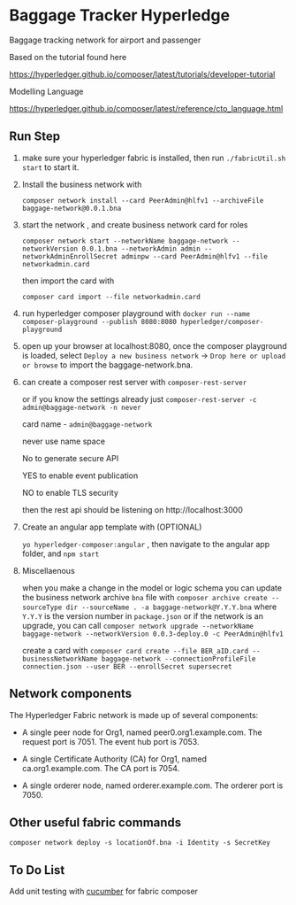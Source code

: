 # Baggage Tracker Hyperledge

Baggage tracking network for airport and passenger

Based on the tutorial found here

https://hyperledger.github.io/composer/latest/tutorials/developer-tutorial


Modelling Language

https://hyperledger.github.io/composer/latest/reference/cto_language.html


## Run Step
1. make sure your hyperledger fabric is installed, then run 
    `./fabricUtil.sh start` to start it.

2. Install the business network with

    `composer network install --card PeerAdmin@hlfv1 --archiveFile baggage-network@0.0.1.bna`

3. start the network , and create business network card for roles

    `composer network start --networkName baggage-network --networkVersion 0.0.1.bna --networkAdmin admin --networkAdminEnrollSecret adminpw --card PeerAdmin@hlfv1 --file networkadmin.card`

    then import the card with 

    `composer card import --file networkadmin.card`

4. run hyperledger composer playground with 
    `docker run --name composer-playground --publish 8080:8080 hyperledger/composer-playground`
5. open up your browser at localhost:8080, once the composer playground is loaded, select `Deploy a new business network` -> `Drop here or upload or browse` to import the baggage-network.bna.

6. can create a composer rest server with 
    `composer-rest-server`
    
    or if you know the settings already just `composer-rest-server -c admin@baggage-network -n never` 

    card name - `admin@baggage-network`
    
    never use name space

    No to generate secure API

    YES to enable event publication

    NO to enable TLS security
    
    then the rest api should be listening on http://localhost:3000

7. Create an angular app template with (OPTIONAL)

    `yo hyperledger-composer:angular` , then navigate to the angular app folder, and `npm start`

8. Miscellaenous 

    when you make a change in the model or logic schema you can update the business network archive `bna` file with
    `composer archive create --sourceType dir --sourceName . -a baggage-network@Y.Y.Y.bna` where `Y.Y.Y` is the version number in `package.json`
    or if the network is an upgrade, you can call 
    `composer network upgrade --networkName baggage-network --networkVersion 0.0.3-deploy.0 -c PeerAdmin@hlfv1`

    create a card with 
        `composer card create --file BER_aID.card --businessNetworkName baggage-network --connectionProfileFile connection.json --user BER --enrollSecret supersecret`


## Network components

The Hyperledger Fabric network is made up of several components:

- A single peer node for Org1, named peer0.org1.example.com.
        The request port is 7051.
        The event hub port is 7053.
 
- A single Certificate Authority (CA) for Org1, named ca.org1.example.com.
        The CA port is 7054.
    
- A single orderer node, named orderer.example.com.
        The orderer port is 7050.



## Other useful fabric commands
`composer network deploy -s locationOf.bna -i Identity -s SecretKey`

## To Do List
Add unit testing with [cucumber](https://github.com/cucumber/cucumber-js) for fabric composer